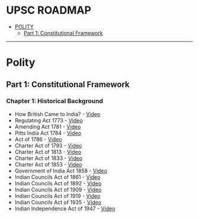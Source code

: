# UPSC ROADMAP

* [POLITY](#polity)
  * [Part 1: Constitutional Framework](#constitutional-framework)

---
# Polity

## Part 1: Constitutional Framework

### Chapter 1: Historical Background

* How British Came to India? - [Video](https://www.youtube.com/watch?v=3bZoB8PiXas)
* Regulating Act 1773 - [Video](https://www.youtube.com/watch?v=4N5gsuxVxv8&list=LL&index=2&t=3s)
* Amending Act 1781 - [Video](https://www.youtube.com/watch?v=LF6DYouUSqs&list=LL&index=1)
* Pitts India Act 1784 - [Video](#)
* Act of 1786 - [Video](#)
* Charter Act of 1793 - [Video](#)
* Charter Act of 1813 - [Video](#)
* Charter Act of 1833 - [Video](#)
* Charter Act of 1853 - [Video](#)
* Government of India Act 1858 - [Video](#)
* Indian Councils Act of 1861 - [Video](#)
* Indian Councils Act of 1892 - [Video](#)
* Indian Councils Act of 1909 - [Video](#)
* Indian Councils Act of 1919 - [Video](#)
* Indian Councils Act of 1935 - [Video](#)
* Indian Independence Act of 1947 - [Video](#)


